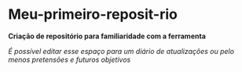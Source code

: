 # Meu-primeiro-reposit-rio
**Criação de repositório para familiaridade com a ferramenta**

*É possível editar esse espaço para um diário de atualizações ou pelo menos pretensões e futuros objetivos*
